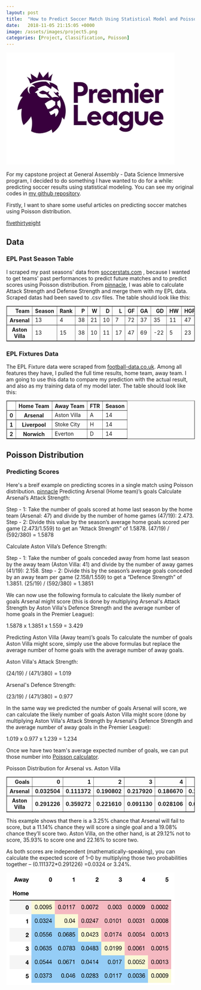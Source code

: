 ```yaml
---
layout: post
title:  "How to Predict Soccer Match Using Statistical Model and Poisson"
date:   2018-11-05 21:15:05 +0000
image: /assets/images/project5.png
categories: [Project, Classification, Poisson]
---
```

<img width="450" height="300" src="https://raw.githubusercontent.com/slee279/slee279.github.io/master/assets/images/project5.png">

For my capstone project at General Assembly - Data Science Immersive program, I decided to do something I have wanted to do for a while: predicting soccer results using statistical modeling. You can see my original codes in [my github repository](https://github.com/slee279/EPL).

Firstly, I want to share some useful articles on predicting soccer matches using Poisson distribution.

[fivethirtyeight](https://fivethirtyeight.com/features/how-our-2018-world-cup-predictions-work/)

## Data
### EPL Past Season Table
I scraped my past seasons' data from [soccerstats.com](https://www.soccerstats.com/widetable.asp?league=england) , because I wanted to get teams' past performances to predict future matches and to predict scores using Poisson distribution. From [pinnacle](http://www.pinnacle.com/en/betting-articles/Soccer/how-to-calculate-poisson-distribution/MD62MLXUMKMXZ6A8), I was able to calculate Attack Strength and Defense Strength and merge them with my EPL data. Scraped datas had been saved to .csv files. The table should look like this:

<div>
<style scoped>
    .dataframe tbody tr th:only-of-type {
        vertical-align: middle;
    },
    .dataframe tbody tr th {
        vertical-align: top;
    },
    .dataframe thead th {
        text-align: right;
    }
</style>
  
<table border="1" class="dataframe">
  <thead>
    <tr style="text-align: right;">
      <th>Team</th>
      <th>Season</th>
      <th>Rank</th>
      <th>P</th>
      <th>W</th>
      <th>D</th>
      <th>L</th>
      <th>GF</th>
      <th>GA</th>
      <th>GD</th>
      <th>HW</th>
      <th>HGF</th>
      <th>HGA</th>
      <th>AW</th>
      <th>AGF</th>
      <th>AGA</th>
      <th>PTS</th>
      <th>H_Att</th>
      <th>A_Att</th>
      <th>H_Def</th>
      <th>A_Def</th>
    </tr>
  </thead>
  <tbody>
    <tr>
      <th>Arsenal</th>
      <td>13</td>
      <td>4</td>
      <td>38</td>
      <td>21</td>
      <td>10</td>
      <td>7</td>
      <td>72</td>
      <td>37</td>
      <td>35</td>
      <td>11</td>
      <td>47</td>
      <td>23</td>
      <td>10</td>      
      <td>25</td>
      <td>14</td>
      <td>73</td>
      <td>1.587838</td>
      <td>1.061571</td>
      <td>0.976645</td>
      <td>0.472973</td>
    </tr>
    <tr>
      <th>Aston Villa</th>
      <td>13</td>
      <td>15</td>
      <td>38</td>
      <td>10</td>
      <td>11</td>
      <td>17</td>
      <td>47</td>
      <td>69</td>      
      <td>-22</td>
      <td>5</td>
      <td>23</td>
      <td>28</td>      
      <td>5</td>
      <td>24</td>
      <td>41</td>
      <td>41</td>
      <td>0.777027</td>
      <td>1.019108</td>
      <td>1.188960</td>
      <td>1.385135</td>
    </tr>
  </tbody>
</table>
</div>

### EPL Fixtures Data
The EPL Fixture data were scraped from [football-data.co.uk](http://www.football-data.co.uk/englandm.php). Among all features they have, I pulled the full time results, home team, away team. I am going to use this data to compare my prediction with the actual result, and also as my training data of my model later. The table should look like this:

<div>
<style scoped>
    .dataframe tbody tr th:only-of-type {
        vertical-align: middle;
    },
    .dataframe tbody tr th {
        vertical-align: top;
    },
    .dataframe thead th {
        text-align: right;
    }
</style>
  
<table border="1" class="dataframe">
  <thead>
    <tr style="text-align: right;">
      <th></th>
      <th>Home Team</th>
      <th>Away Team</th>
      <th>FTR</th>
      <th>Season</th>
    </tr>
  </thead>
  <tbody>
    <tr>
      <th>0</th>
      <th>Arsenal</th>
      <td>Aston Villa</td>
      <td>A</td>
      <td>14</td>
    </tr>
    <tr>
      <th>1</th>
      <th>Liverpool</th>
      <td>Stoke City</td>
      <td>H</td>
      <td>14</td>
    </tr>    
    <tr>
      <th>2</th>
      <th>Norwich</th>
      <td>Everton</td>
      <td>D</td>
      <td>14</td>
    </tr>
  </tbody>
</table>
</div>

## Poisson Distribution
### Predicting Scores
Here's a breif example on predicting scores in a single match using Poisson distribution. [pinnacle]()
Predicting Arsenal (Home team)’s goals
Calculate Arsenal’s Attack Strength:

Step - 1: Take the number of goals scored at home last season by the home team (Arsenal: 47) and divide by the number of home games (47/19): 2.473.
Step - 2: Divide this value by the season’s average home goals scored per game (2.473/1.559) to get an “Attack Strength” of 1.5878.
(47/19) / (592/380) = 1.5878

Calculate Aston Villa’s Defence Strength:

Step - 1: Take the number of goals conceded away from home last season by the away team (Aston Villa: 41) and divide by the number of away games (41/19): 2.158.
Step - 2: Divide this by the season’s average goals conceded by an away team per game (2.158/1.559) to get a “Defence Strength” of 1.3851.
(25/19) / (592/380) = 1.3851

We can now use the following formula to calculate the likely number of goals Arsenal might score (this is done by multiplying Arsenal's Attack Strength by Aston Villa's Defence Strength and the average number of home goals in the Premier League):

1.5878 x 1.3851 x 1.559 = 3.429

Predicting Aston Villa (Away team)’s goals
To calculate the number of goals Aston Villa might score, simply use the above formulas but replace the average number of home goals with the average number of away goals.

Aston Villa's Attack Strength:

(24/19) / (471/380) = 1.019

Arsenal's Defence Strength:

(23/19) / (471/380) = 0.977

In the same way we predicted the number of goals Arsenal will score, we can calculate the likely number of goals Aston Villa might score (done by multiplying Aston Villa's Attack Strength by Arsenal's Defence Strength and the average number of away goals in the Premier League):

1.019 x 0.977 x 1.239 = 1.234

Once we have two team's average expected number of goals, we can put those number into [Poisson calculator](https://www.danielsoper.com/statcalc/calculator.aspx?id=79).

Poisson Distribution for Arsenal vs. Aston Villa

<div>
<style scoped>
    .dataframe tbody tr th:only-of-type {
        vertical-align: middle;
    },
    .dataframe tbody tr th {
        vertical-align: top;
    },
    .dataframe thead th {
        text-align: right;
    }
</style>

<table border="1" class="dataframe">
  <thead>
    <tr style="text-align: right;">
      <th>Goals</th>
      <th>0</th>
      <th>1</th>
      <th>2</th>
      <th>3</th>
      <th>4</th>
      <th>5</th>
    </tr>
  </thead>
  <tbody>
    <tr>
      <th>Arsenal</th>
      <th>0.032504</th>
      <th>0.111372</th>
      <th>0.190802</th>
      <th>0.217920</th>
      <th>0.186670</th>
      <th>0.127920</th>
    </tr>
    <tr>
      <th>Aston Villa</th>
      <th>0.291226</th>
      <th>0.359272</th>
      <th>0.221610</th>
      <th>0.091130</th>
      <th>0.028106</th>
      <th>0.006935</th>
    </tr>    
  </tbody>
</table>
</div>

This example shows that there is a 3.25% chance that Arsenal will fail to score, but a 11.14% chance they will score a single goal and a 19.08% chance they’ll score two. Aston Villa, on the other hand, is at 29.12% not to score, 35.93% to score one and 22.16% to score two. 

As both scores are independent (mathematically-speaking), you can calculate the expected score of 1–0 by multiplying those two probabilities together – (0.111372*0.291226) =0.0324 or 3.24%.

<img width="450" height="300" src="https://raw.githubusercontent.com/slee279/slee279.github.io/master/assets/images/blog_img/table1.png">
